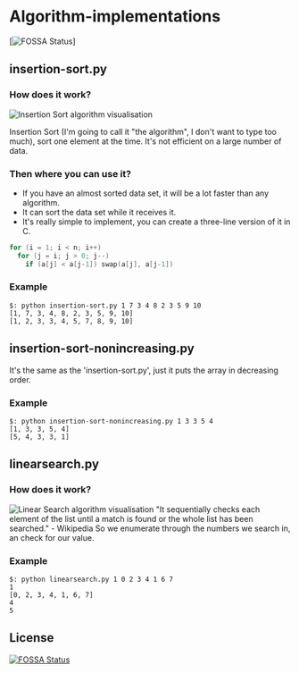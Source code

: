 # Algorithm-implementations 
[![FOSSA Status](https://app.fossa.io/api/projects/git%2Bgithub.com%2Fthegergo02%2FAlgorithm-implementations.svg?type=shield)]

## insertion-sort.py
### How does it work?
![Insertion Sort algorithm visualisation](https://upload.wikimedia.org/wikipedia/commons/4/42/Insertion_sort.gif)

Insertion Sort (I'm going to call it "the algorithm", I don't want to type too much), sort one element at the time. It's not efficient on a large number of data.
### Then where you can use it?
* If you have an almost sorted data set, it will be a lot faster than any algorithm.
* It can sort the data set while it receives it.
* It's really simple to implement, you can create a three-line version of it in C.

```c
for (i = 1; i < n; i++)
  for (j = i; j > 0; j--)
    if (a[j] < a[j-1]) swap(a[j], a[j-1])
```
### Example
```
$: python insertion-sort.py 1 7 3 4 8 2 3 5 9 10 
[1, 7, 3, 4, 8, 2, 3, 5, 9, 10]
[1, 2, 3, 3, 4, 5, 7, 8, 9, 10]
```
##  insertion-sort-nonincreasing.py
It's the same as the 'insertion-sort.py', just it puts the array in decreasing order.
### Example
```
$: python insertion-sort-nonincreasing.py 1 3 3 5 4
[1, 3, 3, 5, 4]
[5, 4, 3, 3, 1]
```
## linearsearch.py
### How does it work?
![Linear Search algorithm visualisation](https://image.slidesharecdn.com/ch12searchlinearbinary-150930234148-lva1-app6891/95/linear-search-binary-search-2-638.jpg/cb=3D1443658121&f=1)
"It sequentially checks each element of the list until a match is found or the whole list has been searched." - Wikipedia
So we enumerate through the numbers we search in, an check for our value.
### Example
```
$: python linearsearch.py 1 0 2 3 4 1 6 7
1
[0, 2, 3, 4, 1, 6, 7]
4
5
```

## License
[![FOSSA Status](https://app.fossa.io/api/projects/git%2Bgithub.com%2Fthegergo02%2FAlgorithm-implementations.svg?type=large)](https://app.fossa.io/projects/git%2Bgithub.com%2Fthegergo02%2FAlgorithm-implementations?ref=badge_large)